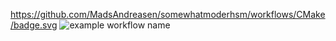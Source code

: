 https://github.com/MadsAndreasen/somewhatmoderhsm/workflows/CMake/badge.svg
![example workflow name](https://github.com/actions/somewhatmodernhsm/workflows/CMake/badge.svg)
